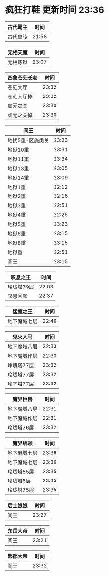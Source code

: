 # 疯狂打鞋 更新时间 23:36

| 古代霸主   | 时间    |
|--------|-------|
| 古代皇陵 | 21:58 |

| 无相天魔   | 时间    |
|--------|-------|
| 无相炼狱 | 23:07 |

| 四象苍茫长老   | 时间    |
|--------|-------|
| 苍茫大厅 | 23:32 |
| 苍茫大厅掉 | 23:32 |
| 虚无之关 | 23:30 |
| 虚无之关掉 | 23:30 |

| 间王   | 时间    |
|--------|-------|
| 地扰5重-区施类关 | 23:23 |
| 地狱10重 | 23:31 |
| 地狱11重 | 23:34 |
| 地狱13重 | 23:05 |
| 地狱14重 | 23:09 |
| 地狱1重 | 22:12 |
| 地狱2重 | 22:16 |
| 地狱3重 | 22:51 |
| 地狱4重 | 22:25 |
| 地狱5重 | 23:23 |
| 地狱6重 | 23:15 |
| 地狱8重 | 23:15 |
| 地狱重 | 22:51 |
| 阎王 | 23:15 |

| 叹息之王   | 时间    |
|--------|-------|
| 玲珑塔79层 | 22:03 |
| 叹息回廊 | 22:37 |

| 猛魔之王   | 时间    |
|--------|-------|
| 地下魔域七层 | 22:46 |

| 鬼火人马   | 时间    |
|--------|-------|
| 地下魔域八层 | 22:33 |
| 地下魔域作层 | 22:33 |
| 玲瑰塔77层 | 23:32 |
| 玲珑塔77层 | 23:32 |
| 玲下塔77层 | 23:32 |

| 魔界巨兽   | 时间    |
|--------|-------|
| 地下魔域八导 | 22:31 |
| 地下魔域作层 | 22:31 |
| 玲珑塔76层 | 23:32 |

| 魔界统领   | 时间    |
|--------|-------|
| 地下麻域七层 | 23:36 |
| 地下魔域七层 | 23:36 |
| 玲珑塔55层 | 23:35 |
| 玲珑塔5层 | 23:35 |
| 玲珑塔75层 | 23:35 |

| 后土娘娘   | 时间    |
|--------|-------|
| 阎王 | 23:27 |

| 东岳大帝   | 时间    |
|--------|-------|
| 阎王 | 23:21 |

| 酆都大帝   | 时间    |
|--------|-------|
| 阎王 | 23:32 |